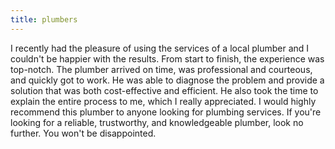 ```yaml
---
title: plumbers
---
```


I recently had the pleasure of using the services of a local plumber and I couldn't be happier with the results. From start to finish, the experience was top-notch. The plumber arrived on time, was professional and courteous, and quickly got to work. He was able to diagnose the problem and provide a solution that was both cost-effective and efficient. He also took the time to explain the entire process to me, which I really appreciated. I would highly recommend this plumber to anyone looking for plumbing services. If you're looking for a reliable, trustworthy, and knowledgeable plumber, look no further. You won't be disappointed.